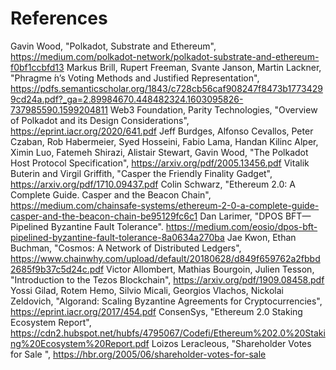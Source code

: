 # References

Gavin Wood, "Polkadot, Substrate and Ethereum", https://medium.com/polkadot-network/polkadot-substrate-and-ethereum-f0bf1ccbfd13
Markus Brill, Rupert Freeman, Svante Janson, Martin Lackner, "Phragme ́n’s Voting Methods and Justified Representation", https://pdfs.semanticscholar.org/1843/c728cb56caf908247f8473b17734299cd24a.pdf?_ga=2.89984670.448482324.1603095826-737985590.1599204811
Web3 Foundation, Parity Technologies, "Overview of Polkadot and its Design Considerations", https://eprint.iacr.org/2020/641.pdf
Jeff Burdges, Alfonso Cevallos, Peter Czaban, Rob Habermeier, Syed Hosseini, Fabio Lama, Handan Kilinc Alper, Ximin Luo, Fatemeh Shirazi, Alistair Stewart, Gavin Wood, "The Polkadot Host Protocol Specification", https://arxiv.org/pdf/2005.13456.pdf
Vitalik Buterin and Virgil Griffith, "Casper the Friendly Finality Gadget", https://arxiv.org/pdf/1710.09437.pdf
Colin Schwarz, "Ethereum 2.0: A Complete Guide. Casper and the Beacon Chain", https://medium.com/chainsafe-systems/ethereum-2-0-a-complete-guide-casper-and-the-beacon-chain-be95129fc6c1
Dan Larimer, "DPOS BFT— Pipelined Byzantine Fault Tolerance". https://medium.com/eosio/dpos-bft-pipelined-byzantine-fault-tolerance-8a0634a270ba
Jae Kwon, Ethan Buchman, "Cosmos: A Network of Distributed Ledgers", https://www.chainwhy.com/upload/default/20180628/d849f659762a2fbbd2685f9b37c5d24c.pdf
Victor Allombert, Mathias Bourgoin, Julien Tesson, "Introduction to the Tezos Blockchain", https://arxiv.org/pdf/1909.08458.pdf
Yossi Gilad, Rotem Hemo, Silvio Micali, Georgios Vlachos, Nickolai Zeldovich, "Algorand: Scaling Byzantine Agreements for Cryptocurrencies", https://eprint.iacr.org/2017/454.pdf
ConsenSys, "Ethereum 2.0 Staking Ecosystem Report", https://cdn2.hubspot.net/hubfs/4795067/Codefi/Ethereum%202.0%20Staking%20Ecosystem%20Report.pdf
Loizos Leracleous,  "Shareholder Votes for Sale ", https://hbr.org/2005/06/shareholder-votes-for-sale
